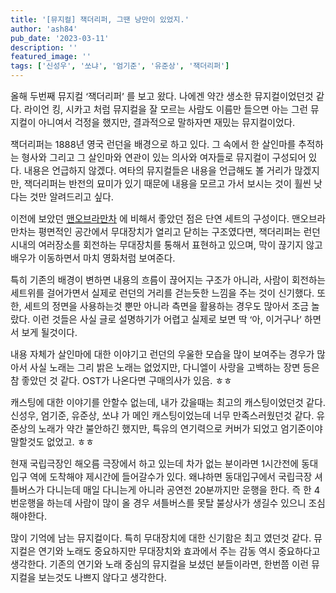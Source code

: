 ```yaml
---
title: '[뮤지컬] 잭더리퍼, 그땐 낭만이 있었지.'
author: 'ash84'
pub_date: '2023-03-11'
description: ''
featured_image: ''
tags: ['신성우', '쏘냐', '엄기준', '유준상', '잭더리퍼']
---
```



<span style="font-size: 11pt; ">올해 두번째 뮤지컬 ‘잭더리퍼’ 를 보고 왔다. 나에겐 약간 생소한 뮤지컬이었던것 같다. 라이언 킹, 시카고 처럼 뮤지컬을 잘 모르는 사람도 이름만 들으면 아는 그런 뮤지컬이 아니여서 걱정을 했지만, 결과적으로 말하자면 재밌는 뮤지컬이었다. </span>

<span style="font-size: 11pt; ">잭더리퍼는 1888년 영국 런던을 배경으로 하고 있다. 그 속에서 한 살인마를 추적하는 형사와 그리고 그 살인마와 연관이 있는 의사와 여자들로 뮤지컬이 구성되어 있다. 내용은 언급하지 않겠다. 여타의 뮤지컬들은 내용을 언급해도 볼 거리가 많겠지만, 잭더리퍼는 반전의 묘미가 있기 때문에 내용을 모르고 가서 보시는 것이 훨씬 낫다는 것만 알려드리고 싶다. </span>
 

<span style="font-size: 11pt; ">이전에 보았던 [맨오브라만차](http://ash84.tistory.com/801) 에 비해서 좋았던 점은 단연 세트의 구성이다. 맨오브라만차는 평면적인 공간에서 무대장치가 열리고 닫히는 구조였다면, 잭더리퍼는 런던 시내의 여러장소를 회전하는 무대장치를 통해서 표현하고 있으며,</span><span style="font-size: 11pt; "> 막이 끊기지 않고 배우가 이동하면서 마치 영화처럼 보여준다. </span>

<span style="font-size: 11pt; ">특히 기존의 배경이 변하면 내용의 흐름이 끊어지는 구조가 아니라, 사람이 회전하는 세트위를 걸어가면서 실제로 런던의 거리를 걷는듯한 느낌을 주는 것이 신기했다. 또한, 세트의 정면을 사용하는것 뿐만 아니라 측면을 활용하는 경우도 많아서 조금 놀랐다. 이런 것들은 사실 글로 설명하기가 어렵고 실제로 보면 딱 ‘아, 이거구나’ 하면서 보게 될것이다. </span>
 

<span style="font-size: 11pt; ">내용 자체가 살인마에 대한 이야기고 런던의 우울한 모습을 많이 보여주는 경우가 많아서 사실 노래는 그리 밝은 노래는 없었지만, 다니엘이 사랑을 고백하는 장면 등은 참 좋았던 것 같다. OST가 나온다면 구매의사가 있음. ㅎㅎ</span>

 
<span style="font-size: 11pt; ">캐스팅에 대한 이야기를 안할수 없는데, 내가 갔을때는 최고의 캐스팅이었던것 같다. 신성우, 엄기준, 유준상, 쏘냐 가 메인 캐스팅이었는데 너무 만족스러웠던것 같다. 유준상의 노래가 약간 불안하긴 했지만, 특유의 연기력으로 커버가 되었고 엄기준이야 말할것도 없었고. ㅎㅎ </span>

 
 

<span style="font-size: 11pt; ">현재 국립극장인 해오름 극장에서 하고 있는데 차가 없는 분이라면 1시간전에 동대입구 역에 도착해야 제시간에 들어갈수가 있다. 왜냐하면 동대입구에서 국립극장 셔틀버스가 다니는데 매일 다니는게 아니라 공연전 20분까지만 운행을 한다. 즉 한 4번운행을 하는데 사람이 많이 올 경우 셔틀버스를 못탈 불상사가 생길수 있으니 조심해야한다. </span>
 

<span style="font-size: 11pt; ">많이 기억에 남는 뮤지컬이다. 특히 무대장치에 대한 신기함은 최고 였던것 같다. 뮤지컬은 연기와 노래도 중요하지만 무대장치와 효과에서 주는 감동 역시 중요하다고 생각한다. 기존의 연기와 노래 중심의 뮤지컬을 보셨던 분들이라면, 한번쯤 이런 뮤지컬을 보는것도 나쁘지 않다고 생각한다. </span>
 

